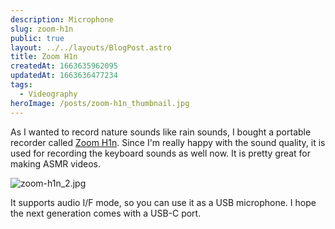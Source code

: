 ```yaml
---
description: Microphone
slug: zoom-h1n
public: true
layout: ../../layouts/BlogPost.astro
title: Zoom H1n
createdAt: 1663635962095
updatedAt: 1663636477234
tags:
  - Videography
heroImage: /posts/zoom-h1n_thumbnail.jpg
---
```



As I wanted to record nature sounds like rain sounds, I bought a portable recorder called [Zoom H1n](https://amzn.to/3eF2NP9). Since I'm really happy with the sound quality, it is used for recording the keyboard sounds as well now. It is pretty great for making ASMR videos.

![zoom-h1n_2.jpg](/posts/zoom-h1n_zoom-h1-n-2-jpg.jpg)

It supports audio I/F mode, so you can use it as a USB microphone. I hope the next generation comes with a USB-C port.